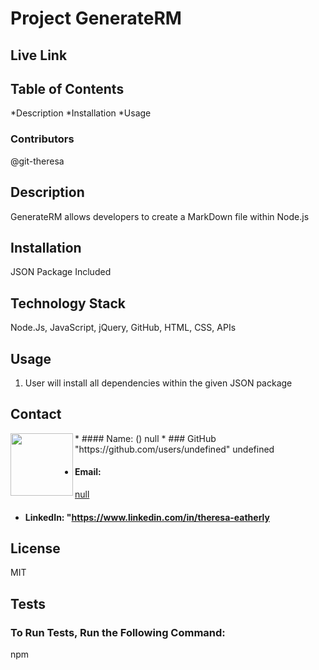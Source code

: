 

# **Project** GenerateRM

## Live Link

##  **Table of Contents**
  *Description
  *Installation
  *Usage

###  **Contributors**
@git-theresa

##  **Description**
GenerateRM allows developers to create a MarkDown file within Node.js

## **Installation**
JSON Package Included

## **Technology Stack**
 Node.Js, JavaScript, jQuery, GitHub, HTML, CSS, APIs

##  **Usage**
1. User will install all dependencies within the given JSON package


## **Contact**
<img align="left" width="100" height="100" src="https://avatars2.githubusercontent.com/u/57425164?v=4">
* #### Name:  ()
null
* ### GitHub 
"https://github.com/users/undefined"
undefined

* #### Email: 
[null](null)


* #### LinkedIn: "https://www.linkedin.com/in/theresa-eatherly

## **License**
MIT



## Tests
[travis-image]: https://img.shields.io/travis/git-theresa/GenerateRM/badge.svg?label=license

### To Run Tests, Run the Following Command:
npm

